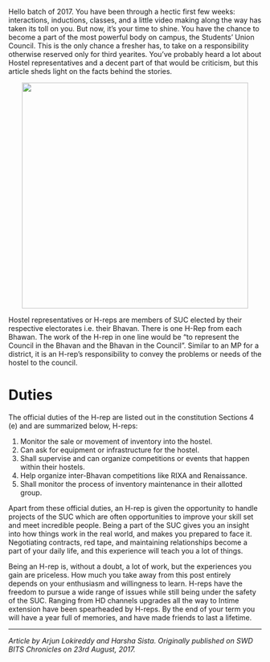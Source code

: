 <!-- TITLE: Fresher Under Pressure -->

Hello batch of 2017. You have been through a hectic first few weeks: interactions, inductions, classes, and a little video making along the way has taken its toll on you. But now, it’s your time to shine. You have the chance to become a part of the most powerful body on campus, the Students’ Union Council. This is the only chance a fresher has, to take on a responsibility otherwise reserved only for third yearites. You’ve probably heard a lot about Hostel representatives and a decent part of that would be criticism, but this article sheds light on the facts behind the stories.

<center>

<img src="https://wiki.bits-hyd.org/uploads/news/88140-fresher-20-under.jpg" width = 450px>

</center>

Hostel representatives or H-reps are members of SUC elected by their respective electorates i.e. their Bhavan. There is one H-Rep from each Bhawan. The work of the H-rep in one line would be “to represent the Council in the Bhavan and the Bhavan in the Council”. Similar to an MP for a district, it is an H-rep’s responsibility to convey the problems or needs of the hostel to the council.
# Duties
The official duties of the H-rep are listed out in the constitution Sections 4 (e) and are summarized below, H-reps:

1. Monitor the sale or movement of inventory into the hostel.
2. Can ask for equipment or infrastructure for the hostel.
3. Shall supervise and can organize competitions or events that happen within their hostels.
4. Help organize inter-Bhavan competitions like RIXA and Renaissance.
5. Shall monitor the process of inventory maintenance in their allotted group.

Apart from these official duties, an H-rep is given the opportunity to handle projects of the SUC which are often opportunities to improve your skill set and meet incredible people. Being a part of the SUC gives you an insight into how things work in the real world, and makes you prepared to face it. Negotiating contracts, red tape, and maintaining relationships become a part of your daily life, and this experience will teach you a lot of things.

Being an H-rep is, without a doubt, a lot of work, but the experiences you gain are priceless. How much you take away from this post entirely depends on your enthusiasm and willingness to learn. H-reps have the freedom to pursue a wide range of issues while still being under the safety of the SUC. Ranging from HD channels upgrades all the way to Intime extension have been spearheaded by H-reps. By the end of your term you will have a year full of memories, and have made friends to last a lifetime. 


-----

*Article by Arjun Lokireddy and Harsha Sista. Originally published on SWD BITS Chronicles on 23rd August, 2017.*